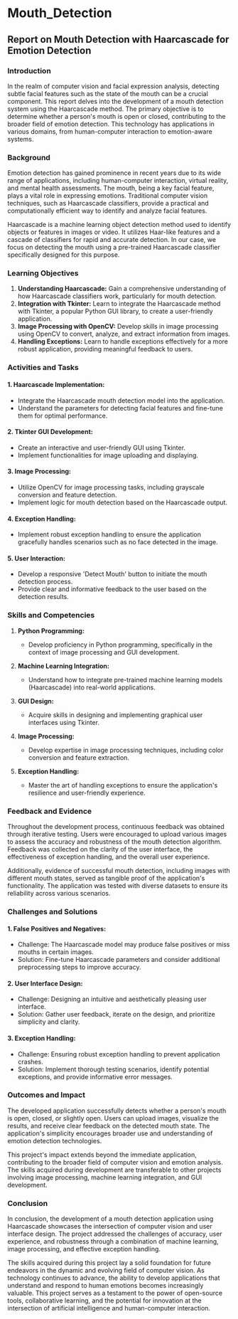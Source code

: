 # Mouth_Detection

## Report on Mouth Detection with Haarcascade for Emotion Detection

### Introduction

In the realm of computer vision and facial expression analysis, detecting subtle facial features such as the state of the mouth can be a crucial component. This report delves into the development of a mouth detection system using the Haarcascade method. The primary objective is to determine whether a person's mouth is open or closed, contributing to the broader field of emotion detection. This technology has applications in various domains, from human-computer interaction to emotion-aware systems.

### Background

Emotion detection has gained prominence in recent years due to its wide range of applications, including human-computer interaction, virtual reality, and mental health assessments. The mouth, being a key facial feature, plays a vital role in expressing emotions. Traditional computer vision techniques, such as Haarcascade classifiers, provide a practical and computationally efficient way to identify and analyze facial features.

Haarcascade is a machine learning object detection method used to identify objects or features in images or video. It utilizes Haar-like features and a cascade of classifiers for rapid and accurate detection. In our case, we focus on detecting the mouth using a pre-trained Haarcascade classifier specifically designed for this purpose.

### Learning Objectives

1. **Understanding Haarcascade:** Gain a comprehensive understanding of how Haarcascade classifiers work, particularly for mouth detection.
2. **Integration with Tkinter:** Learn to integrate the Haarcascade method with Tkinter, a popular Python GUI library, to create a user-friendly application.
3. **Image Processing with OpenCV:** Develop skills in image processing using OpenCV to convert, analyze, and extract information from images.
4. **Handling Exceptions:** Learn to handle exceptions effectively for a more robust application, providing meaningful feedback to users.

### Activities and Tasks

#### 1. **Haarcascade Implementation:**
   - Integrate the Haarcascade mouth detection model into the application.
   - Understand the parameters for detecting facial features and fine-tune them for optimal performance.

#### 2. **Tkinter GUI Development:**
   - Create an interactive and user-friendly GUI using Tkinter.
   - Implement functionalities for image uploading and displaying.

#### 3. **Image Processing:**
   - Utilize OpenCV for image processing tasks, including grayscale conversion and feature detection.
   - Implement logic for mouth detection based on the Haarcascade output.

#### 4. **Exception Handling:**
   - Implement robust exception handling to ensure the application gracefully handles scenarios such as no face detected in the image.

#### 5. **User Interaction:**
   - Develop a responsive 'Detect Mouth' button to initiate the mouth detection process.
   - Provide clear and informative feedback to the user based on the detection results.

### Skills and Competencies

1. **Python Programming:**
   - Develop proficiency in Python programming, specifically in the context of image processing and GUI development.

2. **Machine Learning Integration:**
   - Understand how to integrate pre-trained machine learning models (Haarcascade) into real-world applications.

3. **GUI Design:**
   - Acquire skills in designing and implementing graphical user interfaces using Tkinter.

4. **Image Processing:**
   - Develop expertise in image processing techniques, including color conversion and feature extraction.

5. **Exception Handling:**
   - Master the art of handling exceptions to ensure the application's resilience and user-friendly experience.

### Feedback and Evidence

Throughout the development process, continuous feedback was obtained through iterative testing. Users were encouraged to upload various images to assess the accuracy and robustness of the mouth detection algorithm. Feedback was collected on the clarity of the user interface, the effectiveness of exception handling, and the overall user experience.

Additionally, evidence of successful mouth detection, including images with different mouth states, served as tangible proof of the application's functionality. The application was tested with diverse datasets to ensure its reliability across various scenarios.

### Challenges and Solutions

#### 1. **False Positives and Negatives:**
   - Challenge: The Haarcascade model may produce false positives or miss mouths in certain images.
   - Solution: Fine-tune Haarcascade parameters and consider additional preprocessing steps to improve accuracy.

#### 2. **User Interface Design:**
   - Challenge: Designing an intuitive and aesthetically pleasing user interface.
   - Solution: Gather user feedback, iterate on the design, and prioritize simplicity and clarity.

#### 3. **Exception Handling:**
   - Challenge: Ensuring robust exception handling to prevent application crashes.
   - Solution: Implement thorough testing scenarios, identify potential exceptions, and provide informative error messages.

### Outcomes and Impact

The developed application successfully detects whether a person's mouth is open, closed, or slightly open. Users can upload images, visualize the results, and receive clear feedback on the detected mouth state. The application's simplicity encourages broader use and understanding of emotion detection technologies.

This project's impact extends beyond the immediate application, contributing to the broader field of computer vision and emotion analysis. The skills acquired during development are transferable to other projects involving image processing, machine learning integration, and GUI development.

### Conclusion

In conclusion, the development of a mouth detection application using Haarcascade showcases the intersection of computer vision and user interface design. The project addressed the challenges of accuracy, user experience, and robustness through a combination of machine learning, image processing, and effective exception handling.

The skills acquired during this project lay a solid foundation for future endeavors in the dynamic and evolving field of computer vision. As technology continues to advance, the ability to develop applications that understand and respond to human emotions becomes increasingly valuable. This project serves as a testament to the power of open-source tools, collaborative learning, and the potential for innovation at the intersection of artificial intelligence and human-computer interaction.
